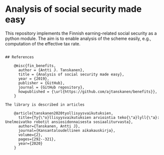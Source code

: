 # Analysis of social security made easy

This repository implements the Finnish earning-related social security as a python module. 
The aim is to enable analysis of the scheme easily, e.g., computation of the effective tax rate.

```

## References

	@misc{fin_benefits,
	  author = {Antti J. Tanskanen},
	  title = {Analysis of social security made easy},
	  year = {2019},
	  publisher = {GitHub},
	  journal = {GitHub repository},
	  howpublished = {\url{https://github.com/ajtanskanen/benefits}},
	}
	
The library is described in articles
    
    @article{tanskanen2020tyollisyysvaikutuksien,
      title={Ty{\"o}llisyysvaikutuksien arviointia teko{\"a}lyll{\"a}: Unelmoivatko robotit ansiosidonnaisesta sosiaaliturvasta},
      author={Tanskanen, Antti J},
      journal={Kansantaloudellinen aikakauskirja},
      volume={2},
      pages={292--321},
      year={2020}
    }